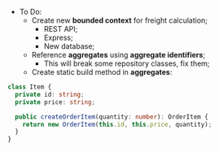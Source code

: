 - To Do:
  - Create new **bounded context** for freight calculation;
    - REST API;
    - Express;
    - New database;
  - Reference **aggregates** using **aggregate identifiers**;
    - This will break some repository classes, fix them;
  - Create static build method in **aggregates**:

```ts
class Item {
  private id: string;
  private price: string;

  public createOrderItem(quantity: number): OrderItem {
    return new OrderItem(this.id, this.price, quantity);
  }
}
```
